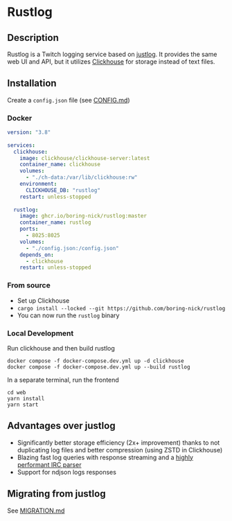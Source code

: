 # Rustlog

## Description
Rustlog is a Twitch logging service based on [justlog](https://github.com/gempir/justlog). It provides the same web UI and API, but it utilizes [Clickhouse](https://clickhouse.com) for storage instead of text files.


## Installation

Create a `config.json` file (see [CONFIG.md](./docs/CONFIG.md))

### Docker
```yaml
version: "3.8"
  
services:
  clickhouse:
    image: clickhouse/clickhouse-server:latest
    container_name: clickhouse
    volumes:
      - "./ch-data:/var/lib/clickhouse:rw"
    environment:
      CLICKHOUSE_DB: "rustlog"
    restart: unless-stopped
        
  rustlog:
    image: ghcr.io/boring-nick/rustlog:master
    container_name: rustlog
    ports:
      - 8025:8025 
    volumes:
      - "./config.json:/config.json"
    depends_on: 
      - clickhouse
    restart: unless-stopped
```

### From source

- Set up Clickhouse
- `cargo install --locked --git https://github.com/boring-nick/rustlog`
- You can now run the `rustlog` binary

### Local Development

Run clickhouse and then build rustlog

```
docker compose -f docker-compose.dev.yml up -d clickhouse
docker compose -f docker-compose.dev.yml up --build rustlog
```

In a separate terminal, run the frontend

```
cd web
yarn install
yarn start
```

## Advantages over justlog

- Significantly better storage efficiency (2x+ improvement) thanks to not duplicating log files and better compression (using ZSTD in Clickhouse)
- Blazing fast log queries with response streaming and a [highly performant IRC parser](https://github.com/jprochazk/twitch-rs)
- Support for ndjson logs responses

## Migrating from justlog
See [MIGRATION.md](./docs/MIGRATION.md)
